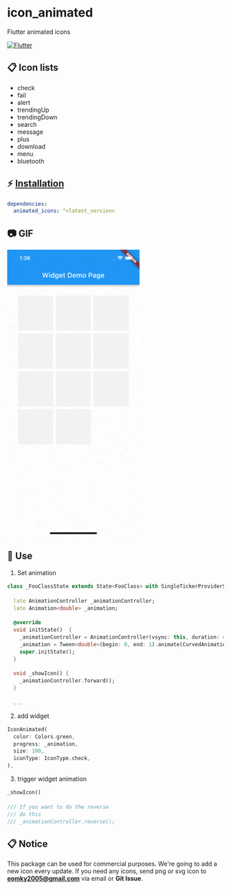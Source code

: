 # icon_animated
Flutter animated icons

[![Flutter](https://img.shields.io/badge/Platform-Flutter-blue.svg)](https://flutter.dev/)

## 📋 Icon lists

- check
- fail
- alert
- trendingUp
- trendingDown
- search
- message
- plus
- download
- menu
- bluetooth

## ⚡ [Installation](https://flutter.dev/docs/development/packages-and-plugins/using-packages)


```yaml
dependencies:
  animated_icons: ^<latest_version>
```

## 📷 GIF

<img width="308" alt="" src="https://github.com/GiYeongUM/animated_icons/raw/main/images/custom_animated_icons.gif">


## 💪 Use

1. Set animation
``` dart
class _FooClassState extends State<FooClass> with SingleTickerProviderStateMixin {

  late AnimationController _animationController;
  late Animation<double> _animation;

  @override
  void initState()  {
    _animationController = AnimationController(vsync: this, duration: const Duration(milliseconds: 700));
    _animation = Tween<double>(begin: 0, end: 1).animate(CurvedAnimation(parent: _animationController, curve: Curves.easeInOutCirc));
    super.initState();
  }

  void _showIcon() {
    _animationController.forward();
  }
  
  ...
```

2. add widget
``` dart
IconAnimated(
  color: Colors.green,
  progress: _animation,
  size: 100,
  iconType: IconType.check,
),
```

3. trigger widget animation
``` dart
_showIcon()

/// If you want to do the reverse
/// do this
/// _animationController.reverse();
```

## 📋 Notice

This package can be used for commercial purposes. 
We're going to add a new icon every update. 
If you need any icons, send png or svg icon to **eomky2005@gmail.com** via email or **Git Issue**.
